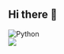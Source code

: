 ## Hi there 👋
![Python](https://img.shields.io/badge/python-3670A0?style=for-the-badge&logo=python&logoColor=ffdd54)\
![](http://github-profile-summary-cards.vercel.app/api/cards/repos-per-language?username=andrey-kobelev&theme=default)










<!--
**andrey-kobelev/andrey-kobelev** is a ✨ _special_ ✨ repository because its `README.md` (this file) appears on your GitHub profile.

Here are some ideas to get you started:

- 🔭 I’m currently working on ...
- 🌱 I’m currently learning ...
- 👯 I’m looking to collaborate on ...
- 🤔 I’m looking for help with ...
- 💬 Ask me about ...
- 📫 How to reach me: ...
- 😄 Pronouns: ...
- ⚡ Fun fact: ...
-->
